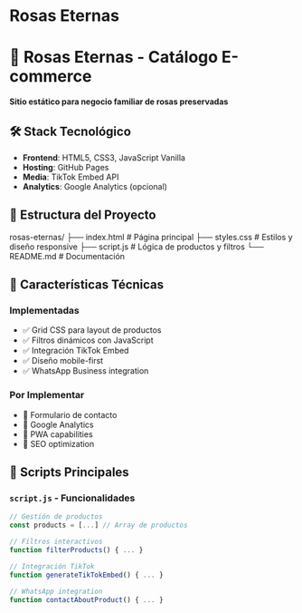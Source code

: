 # Rosas Eternas

# 🌹 Rosas Eternas - Catálogo E-commerce

**Sitio estático para negocio familiar de rosas preservadas**

## 🛠️ Stack Tecnológico

- **Frontend**: HTML5, CSS3, JavaScript Vanilla
- **Hosting**: GitHub Pages
- **Media**: TikTok Embed API
- **Analytics**: Google Analytics (opcional)

## 📁 Estructura del Proyecto

rosas-eternas/
├── index.html # Página principal
├── styles.css # Estilos y diseño responsive
├── script.js # Lógica de productos y filtros
└── README.md # Documentación


## 🚀 Características Técnicas

### Implementadas
- ✅ Grid CSS para layout de productos
- ✅ Filtros dinámicos con JavaScript
- ✅ Integración TikTok Embed
- ✅ Diseño mobile-first
- ✅ WhatsApp Business integration

### Por Implementar
- 🔄 Formulario de contacto
- 🔄 Google Analytics
- 🔄 PWA capabilities
- 🔄 SEO optimization

## 🎯 Scripts Principales

### `script.js` - Funcionalidades
```javascript
// Gestión de productos
const products = [...] // Array de productos

// Filtros interactivos
function filterProducts() { ... }

// Integración TikTok
function generateTikTokEmbed() { ... }

// WhatsApp integration  
function contactAboutProduct() { ... }
